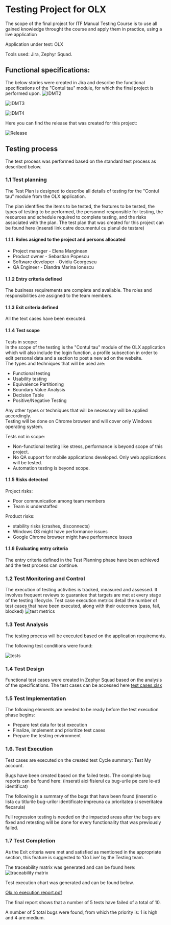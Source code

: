 # Testing Project for OLX
The scope of the final project for ITF Manual Testing Course is to use all gained knowledge throught the course and apply them in practice, using a live application

Application under test: OLX <br>

Tools used: Jira, Zephyr Squad.
## Functional specifications:
The below stories were created in Jira and describe the functional specifications of the "Contul tau" module, for which the final project is performed upon.
![IDMT2](https://github.com/DMIonescu/Manual_Testing_Jira/assets/154073184/0e5e80b3-6594-4e3b-8780-d49b75fcf098)

![IDMT3](https://github.com/DMIonescu/Manual_Testing_Jira/assets/154073184/102d3902-12ef-4fd5-b2fc-e1fbfc6c34d2)

![IDMT4](https://github.com/DMIonescu/Manual_Testing_Jira/assets/154073184/b9e2b3d8-df0a-443d-8f1f-c8d8f7dd9c9a)

Here you can find the release that was created for this project:

![Release](https://github.com/DMIonescu/Manual_Testing_Jira/assets/154073184/28181b31-b20b-42be-a32b-d0c37bb41152)
## Testing process
The test process was performed based on the standard test process as described below.

### 1.1 Test planning <br>
The Test Plan is designed to describe all details of testing for the "Contul tau" module from the OLX application.

The plan identifies the items to be tested, the features to be tested, the types of testing to be performed, the personnel responsible for testing, the resources and schedule required to complete testing, and the risks associated with the plan. The test plan that was created for this project can be found here (inserati link catre documentul cu planul de testare)

#### 1.1.1. Roles asigned to the project and persons allocated

- Project manager - Elena Marginean
- Product owner - Sebastian Popescu
- Software developer - Ovidiu Georgescu
- QA Engineer - Diandra Marina Ionescu

#### 1.1.2 Entry criteria defined

The business requirements are complete and available.
The roles and responsibilities are assigned to the team members.

#### 1.1.3 Exit criteria defined

All the text cases have been executed.

#### 1.1.4 Test scope

Tests in scope: <br>
In the scope of the testing is the "Contul tau" module of the OLX application which will also include the login function, a profile subsection in order to edit personal data and a section to post a new ad on the website. <br>
The types and techniques that will be used are:
- Functional testing
- Usability testing
- Equivalence Partitioning
- Boundary Value Analysis
- Decision Table
- Positive/Negative Testing <br>

Any other types or techniques that will be necessary will be applied accordingly. <br>
Testing will be done on Chrome browser and will cover only Windows operating system. <br>

Tests not in scope:

- Non-functional testing like stress, performance is beyond scope of this project.
- No QA support for mobile applications developed. Only web applications will be tested.
- Automation testing is beyond scope.

#### 1.1.5 Risks detected

Project risks:
- Poor communication among team members
- Team is understaffed

Product risks:
- stability risks (crashes, disconnects)
- Windows OS might have performance issues
- Google Chrome browser might have performance issues

#### 1.1.6 Evaluating entry criteria
The entry criteria defined in the Test Planning phase have been achieved and the test process can continue.

### 1.2 Test Monitoring and Control
The execution of testing activities is tracked, measured and assessed. It involves frequent reviews to guarantee that targets are met at every stage of the testing lifecycle.
Test case execution metrics detail the number of test cases that have been executed, along with their outcomes (pass, fail, blocked)
![test metrics](https://github.com/DMIonescu/Manual_Testing_Jira/assets/154073184/164ed394-83af-40fb-8b21-64f27454ad90)

### 1.3 Test Analysis
The testing process will be executed based on the application requirements.

The following test conditions were found:

![tests](https://github.com/DMIonescu/Manual_Testing_Jira/assets/154073184/207107fb-1dd0-488a-9ade-e6416c5316b3)

### 1.4 Test Design
Functional test cases were created in Zephyr Squad based on the analysis of the specifications. The test cases can be accessed here [test cases.xlsx](https://github.com/DMIonescu/Manual_Testing_Jira/files/14257497/test.cases.xlsx)

### 1.5 Test Implementation
The following elements are needed to be ready before the test execution phase begins:
- Prepare test data for test execution
- Finalize, implement and prioritize test cases
- Prepare the testing environment

### 1.6. Test Execution
Test cases are executed on the created test Cycle summary: Test My account.

Bugs have been created based on the failed tests. The complete bug reports can be found here: (inserati aici fisierul cu bug-urile pe care le-ati identificat)

The following is a summary of the bugs that have been found (inserati o lista cu titlurile bug-urilor identificate impreuna cu prioritatea si severitatea fiecaruia)

Full regression testing is needed on the impacted areas after the bugs are fixed and retesting will be done for every functionality that was previously failed.

### 1.7 Test Completion 

As the Exit criteria were met and satisfied as mentioned in the appropriate section, this feature is suggested to ‘Go Live’ by the Testing team.

The traceability matrix was generated and can be found here: ![traceability matrix](https://github.com/DMIonescu/Manual_Testing_Jira/assets/154073184/f470e779-6651-4332-8bd6-a22377dc6007)

Test execution chart was generated and can be found below.

[Olx.ro execution report.pdf](https://github.com/DMIonescu/Manual_Testing_Jira/files/14257709/Olx.ro.execution.report.pdf)

The final report shows that a number of 5 tests have failed of a total of 10.

A number of 5 total bugs were found, from which the priority is: 1 is high and 4 are medium.

